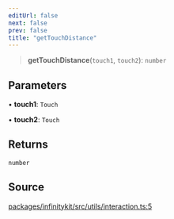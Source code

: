 ```yaml
---
editUrl: false
next: false
prev: false
title: "getTouchDistance"
---
```


> **getTouchDistance**(`touch1`, `touch2`): `number`

## Parameters

• **touch1**: `Touch`

• **touch2**: `Touch`

## Returns

`number`

## Source

[packages/infinitykit/src/utils/interaction.ts:5](https://github.com/nodenogg-in/alpha-p2p/blob/1896b55/packages/infinitykit/src/utils/interaction.ts#L5)
